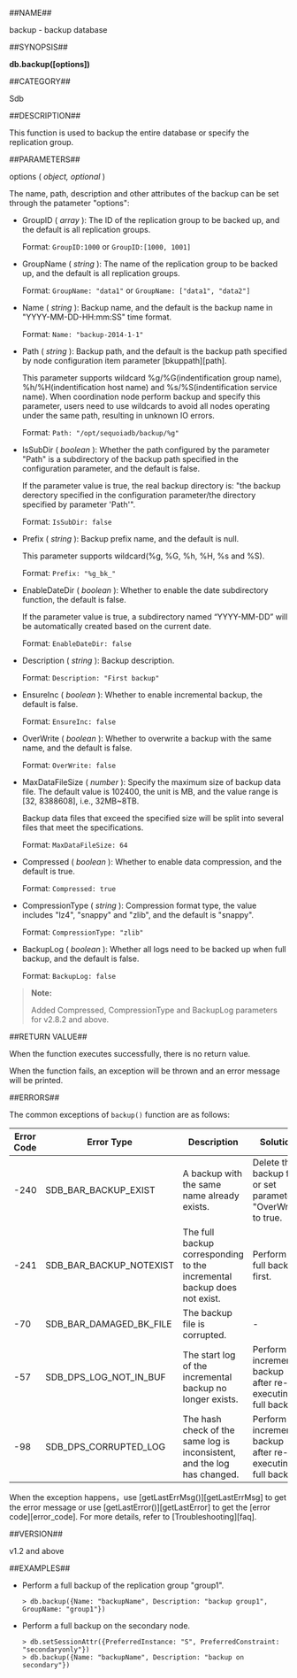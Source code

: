  
##NAME##

backup - backup database

##SYNOPSIS##

**db.backup([options])**

##CATEGORY##

Sdb

##DESCRIPTION##

This function is used to backup the entire database or specify the replication group.

##PARAMETERS##

options ( *object, optional* )

The name, path, description and other attributes of the backup can be set through the patameter "options":

- GroupID ( *array* ): The ID of the replication group to be backed up, and the default is all replication groups.

    Format: `GroupID:1000` or `GroupID:[1000, 1001]`

- GroupName ( *string* ): The name of the replication group to be backed up, and the default is all replication groups.

    Format: `GroupName: "data1"` or `GroupName: ["data1", "data2"]`

- Name ( *string* ): Backup name, and the default is the backup name in "YYYY-MM-DD-HH:mm:SS" time format.

    Format: `Name: "backup-2014-1-1"`

- Path ( *string* ): Backup path, and the default is the backup path specified by node configuration item parameter [bkuppath][path].

    This parameter supports wildcard %g/%G(indentification group name), %h/%H(indentification host name) and %s/%S(indentification service name). When coordination node perform backup and specify this parameter, users need to use wildcards to avoid all nodes operating under the same path, resulting in unknown IO errors.

    Format: `Path: "/opt/sequoiadb/backup/%g"`

- IsSubDir ( *boolean* ): Whether the path configured by the parameter "Path" is a subdirectory of the backup path specified in the configuration parameter, and the default is false.

    If the parameter value is true, the real backup directory is: "the backup derectory specified in the configuration parameter/the directory specified by parameter 'Path'".

    Format: `IsSubDir: false`

- Prefix ( *string* ):  Backup prefix name, and the default is null.

    This parameter supports wildcard(%g, %G, %h, %H, %s and %S).

    Format: `Prefix: "%g_bk_"`

- EnableDateDir ( *boolean* ): Whether to enable the date subdirectory function, the default is false.

    If the parameter value is true, a subdirectory named “YYYY-MM-DD” will be automatically created based on the current date.

    Format: `EnableDateDir: false`

- Description ( *string* ): Backup description.

    Format: `Description: "First backup"`

- EnsureInc ( *boolean* ): Whether to enable incremental backup, the default  is false.

    Format: `EnsureInc: false`

- OverWrite ( *boolean* ): Whether to overwrite a backup with the same name, and the default is false.

    Format: `OverWrite: false`

- MaxDataFileSize ( *number* ): Specify the maximum size of backup data file. The default value is 102400, the unit is MB, and the value range is [32, 8388608], i.e., 32MB~8TB.

    Backup data files that exceed the specified size will be split into several files that meet the specifications.

    Format: `MaxDataFileSize: 64`

- Compressed ( *boolean* ): Whether to enable data compression, and the default is true.

    Format: `Compressed: true`

- CompressionType ( *string* ): Compression format type, the value includes "lz4", "snappy" and "zlib", and the default is "snappy".

    Format: `CompressionType: "zlib" `

- BackupLog ( *boolean* ): Whether all logs need to be backed up when full backup, and the default is false.

    Format: `BackupLog: false`

> **Note:**
>
> Added Compressed, CompressionType and BackupLog parameters for v2.8.2 and above.

##RETURN VALUE##

When the function executes successfully, there is no return value.

When the function fails, an exception will be thrown and an error message will be printed.
 
##ERRORS##

The common exceptions of `backup()` function are as follows:

| Error Code | Error Type | Description | Solution |
| ---------- | ---------- | ----------- | -------- |
| -240   | SDB_BAR_BACKUP_EXIST    | A backup with the same name already exists. | Delete the backup first or set parameter "OverWrite" to true.  |
| -241   | SDB_BAR_BACKUP_NOTEXIST | The full backup corresponding to the incremental backup does not exist. | Perform a full backup first. |
| -70    | SDB_BAR_DAMAGED_BK_FILE | The backup file is corrupted. | - |
| -57    | SDB_DPS_LOG_NOT_IN_BUF  | The start log of the incremental backup no longer exists. | Perform an incremental backup after re-executing a full backup. |
| -98    | SDB_DPS_CORRUPTED_LOG   | The hash check of the same log is inconsistent, and the log has changed. | Perform an incremental backup after re-executing a full backup. |

When the exception happens，use [getLastErrMsg()][getLastErrMsg] to get the error message or use [getLastError()][getLastError] to get the [error code][error_code]. For more details, refer to [Troubleshooting][faq].

##VERSION##

v1.2 and above

##EXAMPLES##

- Perform a full backup of the replication group "group1".

    ```lang-javascript
    > db.backup({Name: "backupName", Description: "backup group1", GroupName: "group1"})
    ```

- Perform a full backup on the secondary node.

    ```lang-javascript
    > db.setSessionAttr({PreferredInstance: "S", PreferredConstraint: "secondaryonly"})
    > db.backup({Name: "backupName", Description: "backup on secondary"})
    ```

[^_^]:
    links
[path]:manual/Distributed_Engine/Maintainance/Database_Configuration/configuration_parameters.md
[getLastErrMsg]:manual/Manual/Sequoiadb_Command/Global/getLastErrMsg.md
[getLastError]:manual/Manual/Sequoiadb_Command/Global/getLastError.md
[faq]:manual/FAQ/faq_sdb.md
[error_code]:manual/Manual/Sequoiadb_error_code.md
